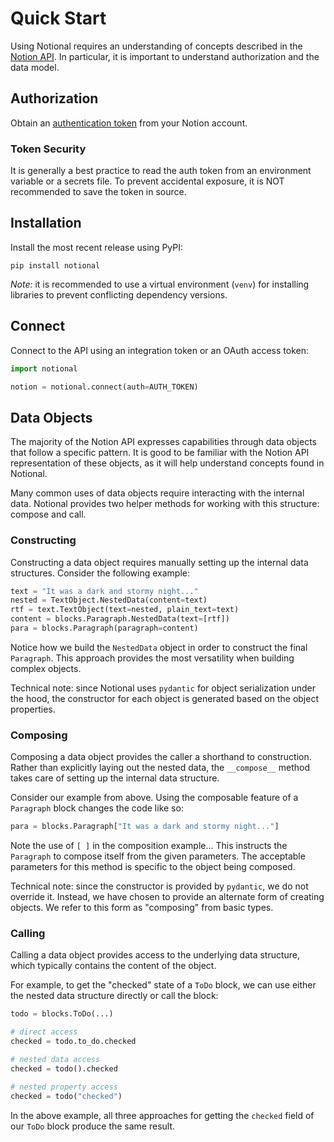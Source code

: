 # Quick Start #

Using Notional requires an understanding of concepts described in the
[Notion API](https://developers.notion.com/reference).  In particular, it is
important to understand authorization and the data model.

## Authorization ##

Obtain an [authentication token](https://developers.notion.com/docs/authorization)
from your Notion account.

### Token Security ###

It is generally a best practice to read the auth token from an environment variable or
a secrets file.  To prevent accidental exposure, it is NOT recommended to save the token
in source.

## Installation ##

Install the most recent release using PyPI:

```shell
pip install notional
```

*Note:* it is recommended to use a virtual environment (`venv`) for installing libraries
to prevent conflicting dependency versions.

## Connect ##

Connect to the API using an integration token or an OAuth access token:

```python
import notional

notion = notional.connect(auth=AUTH_TOKEN)
```

## Data Objects ##

The majority of the Notion API expresses capabilities through data objects that
follow a specific pattern.  It is good to be familiar with the Notion API representation
of these objects, as it will help understand concepts found in Notional.

Many common uses of data objects require interacting with the internal data. Notional
provides two helper methods for working with this structure: compose and call.

### Constructing ###

Constructing a data object requires manually setting up the internal data
structures.  Consider the following example:

```python
text = "It was a dark and stormy night..."
nested = TextObject.NestedData(content=text)
rtf = text.TextObject(text=nested, plain_text=text)
content = blocks.Paragraph.NestedData(text=[rtf])
para = blocks.Paragraph(paragraph=content)
```

Notice how we build the `NestedData` object in order to construct the final
`Paragraph`.  This approach provides the most versatility when building complex
objects.

Technical note: since Notional uses `pydantic` for object serialization under the
hood, the constructor for each object is generated based on the object properties.

### Composing ###

Composing a data object provides the caller a shorthand to construction.  Rather
than explicitly laying out the nested data, the `__compose__` method takes care of
setting up the internal data structure.

Consider our example from above.  Using the composable feature of a `Paragraph` block
changes the code like so:

```python
para = blocks.Paragraph["It was a dark and stormy night..."]
```

Note the use of `[ ]` in the composition example...  This instructs the `Paragraph`
to compose itself from the given parameters.  The acceptable parameters for this method
is specific to the object being composed.

Technical note: since the constructor is provided by `pydantic`, we do not override
it.  Instead, we have chosen to provide an alternate form of creating objects.  We
refer to this form as "composing" from basic types.

### Calling ###

Calling a data object provides access to the underlying data structure, which typically
contains the content of the object.

For example, to get the "checked" state of a `ToDo` block, we can use either the
nested data structure directly or call the block:

```python
todo = blocks.ToDo(...)

# direct access
checked = todo.to_do.checked

# nested data access
checked = todo().checked

# nested property access
checked = todo("checked")
```

In the above example, all three approaches for getting the `checked` field of our `ToDo`
block produce the same result.
